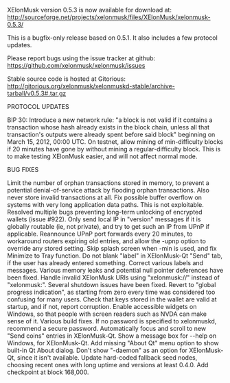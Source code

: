 XElonMusk version 0.5.3 is now available for download at:
http://sourceforge.net/projects/xelonmusk/files/XElonMusk/xelonmusk-0.5.3/

This is a bugfix-only release based on 0.5.1.
It also includes a few protocol updates.

Please report bugs using the issue tracker at github:
https://github.com/xelonmusk/xelonmusk/issues

Stable source code is hosted at Gitorious:
http://gitorious.org/xelonmusk/xelonmuskd-stable/archive-tarball/v0.5.3#.tar.gz

PROTOCOL UPDATES

BIP 30: Introduce a new network rule: "a block is not valid if it contains a transaction whose hash already exists in the block chain, unless all that transaction's outputs were already spent before said block" beginning on March 15, 2012, 00:00 UTC.
On testnet, allow mining of min-difficulty blocks if 20 minutes have gone by without mining a regular-difficulty block. This is to make testing XElonMusk easier, and will not affect normal mode.

BUG FIXES

Limit the number of orphan transactions stored in memory, to prevent a potential denial-of-service attack by flooding orphan transactions. Also never store invalid transactions at all.
Fix possible buffer overflow on systems with very long application data paths. This is not exploitable.
Resolved multiple bugs preventing long-term unlocking of encrypted wallets
(issue #922).
Only send local IP in "version" messages if it is globally routable (ie, not private), and try to get such an IP from UPnP if applicable.
Reannounce UPnP port forwards every 20 minutes, to workaround routers expiring old entries, and allow the -upnp option to override any stored setting.
Skip splash screen when -min is used, and fix Minimize to Tray function.
Do not blank "label" in XElonMusk-Qt "Send" tab, if the user has already entered something.
Correct various labels and messages.
Various memory leaks and potential null pointer deferences have been fixed.
Handle invalid XElonMusk URIs using "xelonmusk://" instead of "xelonmusk:".
Several shutdown issues have been fixed.
Revert to "global progress indication", as starting from zero every time was considered too confusing for many users.
Check that keys stored in the wallet are valid at startup, and if not, report corruption.
Enable accessible widgets on Windows, so that people with screen readers such as NVDA can make sense of it.
Various build fixes.
If no password is specified to xelonmuskd, recommend a secure password.
Automatically focus and scroll to new "Send coins" entries in XElonMusk-Qt.
Show a message box for --help on Windows, for XElonMusk-Qt.
Add missing "About Qt" menu option to show built-in Qt About dialog.
Don't show "-daemon" as an option for XElonMusk-Qt, since it isn't available.
Update hard-coded fallback seed nodes, choosing recent ones with long uptime and versions at least 0.4.0.
Add checkpoint at block 168,000.
